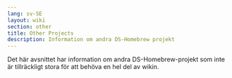 ```yaml
---
lang: sv-SE
layout: wiki
section: other
title: Other Projects
description: Information om andra DS-Homebrew projekt
---
```


Det här avsnittet har information om andra DS-Homebrew-projekt som inte är tillräckligt stora för att behöva en hel del av wikin.
